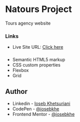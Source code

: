 # Natours Project

Tours agency website


### Links

- Live Site URL: [Click here](https://natours-iosebkhe.netlify.app/)

###

- Semantic HTML5 markup
- CSS custom properties
- Flexbox
- Grid

## Author

- Linkedin - [Ioseb Khetsuriani](https://www.linkedin.com/in/ioseb-khetsuriani-1831801b5/)
- CodePen - [@iosebkhe](https://codepen.io/iosebkhe)
- Frontend Mentor - [@iosebkhe](https://www.frontendmentor.io/profile/iosebkhe)
